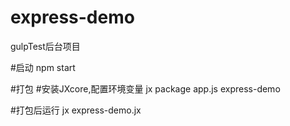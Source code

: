 # express-demo
gulpTest后台项目

#启动
npm start

#打包
#安装JXcore,配置环境变量
jx package app.js express-demo

#打包后运行
jx express-demo.jx